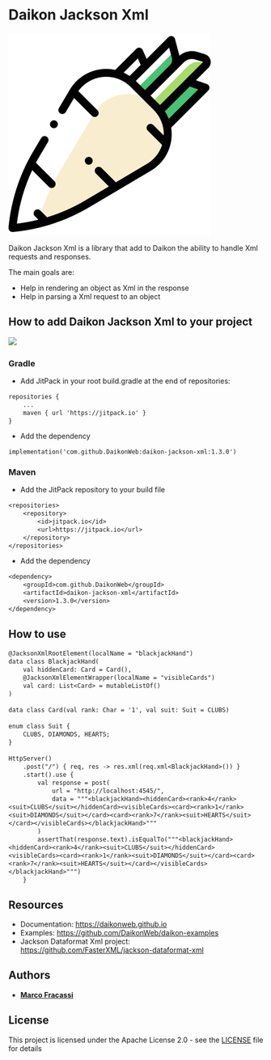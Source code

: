 # Daikon Jackson Xml

![Daikon](./logo.svg)

Daikon Jackson Xml is a library that add to Daikon the ability to handle Xml requests and responses.

The main goals are:
* Help in rendering an object as Xml in the response
* Help in parsing a Xml request to an object

## How to add Daikon Jackson Xml to your project
[![](https://jitpack.io/v/DaikonWeb/daikon-jackson-xml.svg)](https://jitpack.io/#DaikonWeb/daikon-jackson-xml)

### Gradle
- Add JitPack in your root build.gradle at the end of repositories:
```
repositories {
    ...
    maven { url 'https://jitpack.io' }
}
```
- Add the dependency
```
implementation('com.github.DaikonWeb:daikon-jackson-xml:1.3.0')
```

### Maven
- Add the JitPack repository to your build file 
```
<repositories>
    <repository>
        <id>jitpack.io</id>
        <url>https://jitpack.io</url>
    </repository>
</repositories>
```
- Add the dependency
```
<dependency>
    <groupId>com.github.DaikonWeb</groupId>
    <artifactId>daikon-jackson-xml</artifactId>
    <version>1.3.0</version>
</dependency>
```

## How to use
```
@JacksonXmlRootElement(localName = "blackjackHand")
data class BlackjackHand(
    val hiddenCard: Card = Card(),
    @JacksonXmlElementWrapper(localName = "visibleCards") 
    val card: List<Card> = mutableListOf()
)

data class Card(val rank: Char = '1', val suit: Suit = CLUBS)

enum class Suit {
    CLUBS, DIAMONDS, HEARTS;
}

HttpServer()
    .post("/") { req, res -> res.xml(req.xml<BlackjackHand>()) }
    .start().use {
        val response = post(
            url = "http://localhost:4545/",
            data = """<blackjackHand><hiddenCard><rank>4</rank><suit>CLUBS</suit></hiddenCard><visibleCards><card><rank>1</rank><suit>DIAMONDS</suit></card><card><rank>7</rank><suit>HEARTS</suit></card></visibleCards></blackjackHand>"""
        )
        assertThat(response.text).isEqualTo("""<blackjackHand><hiddenCard><rank>4</rank><suit>CLUBS</suit></hiddenCard><visibleCards><card><rank>1</rank><suit>DIAMONDS</suit></card><card><rank>7</rank><suit>HEARTS</suit></card></visibleCards></blackjackHand>""")
    }
```

## Resources
* Documentation: https://daikonweb.github.io
* Examples: https://github.com/DaikonWeb/daikon-examples
* Jackson Dataformat Xml project: https://github.com/FasterXML/jackson-dataformat-xml

## Authors

* **[Marco Fracassi](https://github.com/fracassi-marco)**

## License

This project is licensed under the Apache License 2.0 - see the [LICENSE](LICENSE) file for details
